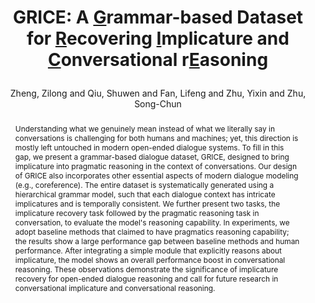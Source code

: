 ---
layout: pub
type: inproceedings
key: zheng2021implicature
title: >
    GRICE: A <u>G</u>rammar-based Dataset for <u>R</u>ecovering <u>I</u>mplicature and <u>C</u>onversational r<u>E</u>asoning
author: Zheng, Zilong and Qiu, Shuwen and Fan, Lifeng and Zhu, Yixin and Zhu, Song-Chun
abbr: ACL'21
img: Grice/grice.png
booktitle: > 
    Findings of the Association for Computational Linguistics: ACL-IJCNLP (ACL-Findings), 2021
pdf: Grice/ACL21_GRICE.pdf
code: https://github.com/zilongzheng/grice-dataset
year: 2021
selected: false
abstract: >
    Understanding what we genuinely mean instead of what we literally say in conversations is challenging for both humans and machines; yet, this direction is mostly left untouched in modern open-ended dialogue systems. To fill in this gap, we present a grammar-based dialogue dataset, GRICE, designed to bring implicature into pragmatic reasoning in the context of conversations. Our design of GRICE also incorporates other essential aspects of modern dialogue modeling (e.g., coreference). The entire dataset is systematically generated using a hierarchical grammar model, such that each dialogue context has intricate implicatures and is temporally consistent. We further present two tasks, the implicature recovery task followed by the pragmatic reasoning task in conversation, to evaluate the model's reasoning capability. In experiments, we adopt baseline methods that claimed to have pragmatics reasoning capability; the results show a large performance gap between baseline methods and human performance. After integrating a simple module that explicitly reasons about implicature, the model shows an overall performance boost in conversational reasoning. These observations demonstrate the significance of implicature recovery for open-ended dialogue reasoning and call for future research in conversational implicature and conversational reasoning.
bibtex: >
    @inproceedings{zheng2021implicature,
        title={GRICE: A Grammar-based Dataset for Recovering Implicature and Conversational Reasoning},
        author={Zheng, Zilong and Qiu, Shuwen and Fan, Lifeng and Zhu, Yixin and Zhu, Song-Chun},
        booktitle={Findings of the Association for Computational Linguistics: ACL-IJCNLP 2021},
        year={2021},
        pages = {2074--2085}
    }
---